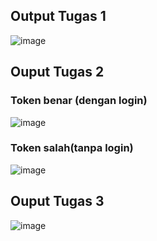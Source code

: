 ## Output Tugas 1
![image](https://github.com/user-attachments/assets/ff11c2b4-dd78-4911-ae26-76274ed51303)
## Ouput Tugas 2
### Token benar (dengan login)
![image](https://github.com/user-attachments/assets/e2f35a12-ab6a-4d40-aed4-5b0011d36eed)
### Token salah(tanpa login)
![image](https://github.com/user-attachments/assets/a8bd646e-7374-4b0f-96bc-9e1e93970fb2)
## Ouput Tugas 3
![image](https://github.com/user-attachments/assets/e5caf341-baff-4aaa-b42c-1a0863329037)
